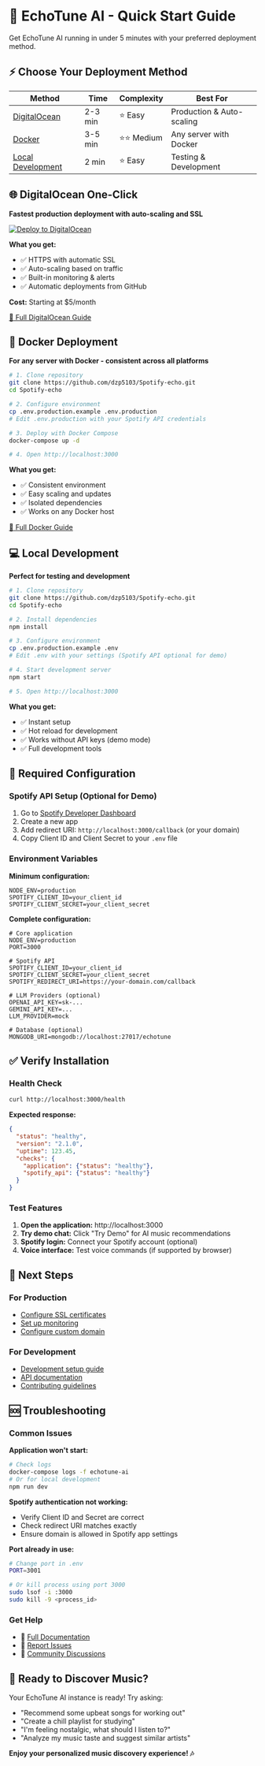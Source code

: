 # 🚀 EchoTune AI - Quick Start Guide

Get EchoTune AI running in under 5 minutes with your preferred deployment method.

## ⚡ Choose Your Deployment Method

| Method | Time | Complexity | Best For |
|--------|------|------------|----------|
| [DigitalOcean](#digitalocean-one-click) | 2-3 min | ⭐ Easy | Production & Auto-scaling |
| [Docker](#docker-deployment) | 3-5 min | ⭐⭐ Medium | Any server with Docker |
| [Local Development](#local-development) | 2 min | ⭐ Easy | Testing & Development |

## 🌐 DigitalOcean One-Click

**Fastest production deployment with auto-scaling and SSL**

[![Deploy to DigitalOcean](https://www.deploytodo.com/do-btn-blue.svg)](https://cloud.digitalocean.com/apps/new?repo=https://github.com/dzp5103/Spotify-echo/tree/main&refcode=echotuneai)

**What you get:**
- ✅ HTTPS with automatic SSL
- ✅ Auto-scaling based on traffic
- ✅ Built-in monitoring & alerts
- ✅ Automatic deployments from GitHub

**Cost:** Starting at $5/month

[📖 Full DigitalOcean Guide](deployment/digitalocean-deployment.md)

## 🐳 Docker Deployment

**For any server with Docker - consistent across all platforms**

```bash
# 1. Clone repository
git clone https://github.com/dzp5103/Spotify-echo.git
cd Spotify-echo

# 2. Configure environment
cp .env.production.example .env.production
# Edit .env.production with your Spotify API credentials

# 3. Deploy with Docker Compose
docker-compose up -d

# 4. Open http://localhost:3000
```

**What you get:**
- ✅ Consistent environment
- ✅ Easy scaling and updates
- ✅ Isolated dependencies
- ✅ Works on any Docker host

[📖 Full Docker Guide](deployment/docker-deployment.md)

## 💻 Local Development

**Perfect for testing and development**

```bash
# 1. Clone repository
git clone https://github.com/dzp5103/Spotify-echo.git
cd Spotify-echo

# 2. Install dependencies
npm install

# 3. Configure environment
cp .env.production.example .env
# Edit .env with your settings (Spotify API optional for demo)

# 4. Start development server
npm start

# 5. Open http://localhost:3000
```

**What you get:**
- ✅ Instant setup
- ✅ Hot reload for development
- ✅ Works without API keys (demo mode)
- ✅ Full development tools

## 🔧 Required Configuration

### Spotify API Setup (Optional for Demo)

1. Go to [Spotify Developer Dashboard](https://developer.spotify.com/dashboard)
2. Create a new app
3. Add redirect URI: `http://localhost:3000/callback` (or your domain)
4. Copy Client ID and Client Secret to your `.env` file

### Environment Variables

**Minimum configuration:**
```env
NODE_ENV=production
SPOTIFY_CLIENT_ID=your_client_id
SPOTIFY_CLIENT_SECRET=your_client_secret
```

**Complete configuration:**
```env
# Core application
NODE_ENV=production
PORT=3000

# Spotify API
SPOTIFY_CLIENT_ID=your_client_id
SPOTIFY_CLIENT_SECRET=your_client_secret
SPOTIFY_REDIRECT_URI=https://your-domain.com/callback

# LLM Providers (optional)
OPENAI_API_KEY=sk-...
GEMINI_API_KEY=...
LLM_PROVIDER=mock

# Database (optional)
MONGODB_URI=mongodb://localhost:27017/echotune
```

## ✅ Verify Installation

### Health Check
```bash
curl http://localhost:3000/health
```

**Expected response:**
```json
{
  "status": "healthy",
  "version": "2.1.0",
  "uptime": 123.45,
  "checks": {
    "application": {"status": "healthy"},
    "spotify_api": {"status": "healthy"}
  }
}
```

### Test Features

1. **Open the application:** http://localhost:3000
2. **Try demo chat:** Click "Try Demo" for AI music recommendations
3. **Spotify login:** Connect your Spotify account (optional)
4. **Voice interface:** Test voice commands (if supported by browser)

## 🚀 Next Steps

### For Production
- [Configure SSL certificates](deployment/ubuntu-deployment.md#ssl-configuration)
- [Set up monitoring](deployment/digitalocean-deployment.md#monitoring-and-scaling)
- [Configure custom domain](deployment/digitalocean-deployment.md#custom-domain-setup)

### For Development
- [Development setup guide](guides/development.md)
- [API documentation](api/README.md)
- [Contributing guidelines](../CONTRIBUTING.md)

## 🆘 Troubleshooting

### Common Issues

**Application won't start:**
```bash
# Check logs
docker-compose logs -f echotune-ai
# Or for local development
npm run dev
```

**Spotify authentication not working:**
- Verify Client ID and Secret are correct
- Check redirect URI matches exactly
- Ensure domain is allowed in Spotify app settings

**Port already in use:**
```bash
# Change port in .env
PORT=3001

# Or kill process using port 3000
sudo lsof -i :3000
sudo kill -9 <process_id>
```

### Get Help
- 📖 [Full Documentation](../README.md)
- 🐛 [Report Issues](https://github.com/dzp5103/Spotify-echo/issues)
- 💬 [Community Discussions](https://github.com/dzp5103/Spotify-echo/discussions)

## 🎵 Ready to Discover Music?

Your EchoTune AI instance is ready! Try asking:
- "Recommend some upbeat songs for working out"
- "Create a chill playlist for studying"
- "I'm feeling nostalgic, what should I listen to?"
- "Analyze my music taste and suggest similar artists"

**Enjoy your personalized music discovery experience! 🎶**